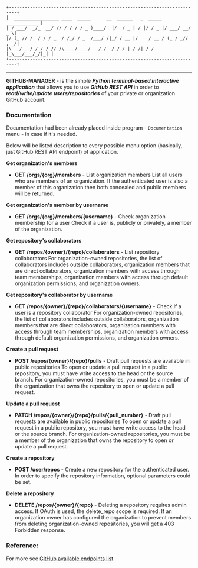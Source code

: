 ```
+-------------------------------------------------------------------------+
|  _________________ ____  _____      __  ______   _  _____  ____________ |
| / ___/  _/_  __/ // / / / / _ )____/  |/  / _ | / |/ / _ |/ ___/ __/ _ \|
|/ (_ // /  / / / _  / /_/ / _  /___/ /|_/ / __ |/    / __ / (_ / _// , _/|
|\___/___/ /_/ /_//_/\____/____/   /_/  /_/_/ |_/_/|_/_/ |_\___/___/_/|_| |
+-------------------------------------------------------------------------+
```
---

**GITHUB-MANAGER** - is the simple _**Python terminal-based interactive application**_ that allows you 
to use **_GitHub REST API_** in order to **_read/write/update users/repositories_**
of your private or organization GitHub account.

### Documentation

Documentation had been already placed inside program - `Documentation` menu - in case if it's needed.


Below will be listed description to every possible menu option (basically, just GitHub REST API endpoint) of application.

**Get organization's members**
 - **GET /orgs/{org}/members** - List organization members
List all users who are members of an organization. If the authenticated user is also a member of this organization
then both concealed and public members will be returned.

**Get organization's member by username**
 - **GET /orgs/{org}/members/{username}** - Check organization membership for a user
Check if a user is, publicly or privately, a member of the organization.

**Get repository's collaborators**
 - **GET /repos/{owner}/{repo}/collaborators** - List repository collaborators
For organization-owned repositories, the list of collaborators includes outside
collaborators, organization members that are direct collaborators, organization
members with access through team memberships, organization members with
access through default organization permissions, and organization owners.

**Get repository's collaborator by username**
 - **GET /repos/{owner}/{repo}/collaborators/{username}** - Check if a user is a repository collaborator
For organization-owned repositories, the list of collaborators includes outside
collaborators, organization members that are direct collaborators, organization
members with access through team memberships, organization members with
access through default organization permissions, and organization owners.

**Create a pull request**
- **POST /repos/{owner}/{repo}/pulls** - Draft pull requests are available in public repositories
To open or update a pull request in a public repository, you must have write
access to the head or the source branch. For organization-owned repositories,
you must be a member of the organization that owns the repository to open or
update a pull request.

**Update a pull request**
- **PATCH /repos/{owner}/{repo}/pulls/{pull_number}** - Draft pull requests are available in public repositories
To open or update a pull request in a public repository, you must have write
access to the head or the source branch. For organization-owned repositories,
you must be a member of the organization that owns the repository to open or
update a pull request.

**Create a repository**
- **POST /user/repos** - Create a new repository for the authenticated user.
In order to specify the repository information, optional parameters could be set.

**Delete a repository**
- **DELETE /repos/{owner}/{repo}** - Deleting a repository requires admin access. If OAuth is used, the delete_repo scope is required.
If an organization owner has configured the organization to prevent members from deleting organization-owned repositories, you will get a 403 Forbidden response.

### Reference:

For more see [GitHub available endpoints list](https://docs.github.com/en/rest/overview/endpoints-available-for-github-apps)

